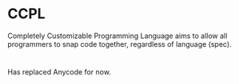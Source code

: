 # CCPL
Completely Customizable Programming Language aims to allow all programmers to snap code together, regardless of language (spec).

#

Has replaced Anycode for now.
